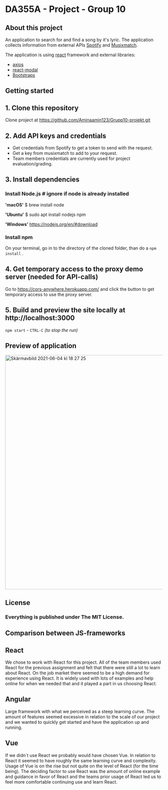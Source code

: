 # DA355A - Project - Group 10
## About this project
An application to search for and find a song by it's lyric. 
The application collects information from external APIs [Spotify](https://developer.spotify.com/documentation/web-api/) and [Musixmatch](https://developer.musixmatch.com/).

The application is using [react](https://reactjs.org/) framework and external libraries:
* [axios](https://www.npmjs.com/package/axios)
* [react-modal](https://www.npmjs.com/package/react-modal)
* [Bootstraps](https://getbootstrap.com/)

## Getting started

## 1. Clone this repository
Clone project at https://github.com/Aminaamin123/Grupp10-projekt.git

## 2. Add API keys and credentials
 * Get credentials from Spotify to get a token to send with the request.
 * Get a key from musixmatch to add to your request.
 * Team members credentials are currently used for project evaluation/grading.

## 3. Install dependencies
### Install Node.js  # ignore if node is already installed
**'macOS'** $ brew install node

**'Ubuntu'** $ sudo apt install nodejs npm

**'Windows'** https://nodejs.org/en/#download

### Install npm
On your terminal, go in to the directory of the cloned folder, than do a `npm install` .

## 4. Get temporary access to the proxy demo server (needed for API-calls)
Go to https://cors-anywhere.herokuapp.com/ and click the button to get temporary access to use the proxy server.

## 5. Build and preview the site locally at http://localhost:3000
`npm start`   -    `CTRL-C` *(to stop the run)*

## Preview of application
<img width="748" alt="Skärmavbild 2021-06-04 kl  18 27 25" src="https://user-images.githubusercontent.com/62305546/120834098-dff87100-c562-11eb-99ce-46c67be815e3.png">



## License
### Everything is published under The MIT License.

## Comparison between JS-frameworks
## React
We chose to work with React for this project. All of the team members used React for the previous assignment and felt that there were still a lot to learn about React. On the job market there seemed to be a high demand for experience using React. It is widely used with lots of examples and help online for when we needed that and it played a part in us choosing React.

## Angular
Large framework with what we perceived as a steep learning curve. The amount of features seemed excessive in relation to the scale of our project and we wanted to quickly get started and have the application up and running.

## Vue
If we didn´t use React we probably would have chosen Vue. In relation to React it seemed to have roughly the same learning curve and complexity. Usage of Vue is on the rise but not quite on the level of React (for the time being). The deciding factor to use React was the amount of online example and guidance in favor of React and the teams prior usage of React led us to feel more comfortable continuing use and learn React.




